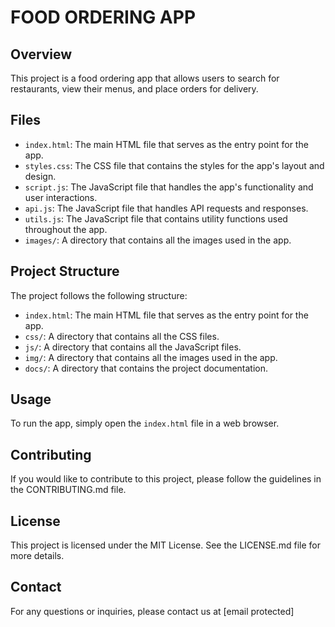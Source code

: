 # FOOD ORDERING APP

## Overview
This project is a food ordering app that allows users to search for restaurants, view their menus, and place orders for delivery.

## Files

- `index.html`: The main HTML file that serves as the entry point for the app.
- `styles.css`: The CSS file that contains the styles for the app's layout and design.
- `script.js`: The JavaScript file that handles the app's functionality and user interactions.
- `api.js`: The JavaScript file that handles API requests and responses.
- `utils.js`: The JavaScript file that contains utility functions used throughout the app.
- `images/`: A directory that contains all the images used in the app.

## Project Structure

The project follows the following structure:

- `index.html`: The main HTML file that serves as the entry point for the app.
- `css/`: A directory that contains all the CSS files.
- `js/`: A directory that contains all the JavaScript files.
- `img/`: A directory that contains all the images used in the app.
- `docs/`: A directory that contains the project documentation.

## Usage

To run the app, simply open the `index.html` file in a web browser.

## Contributing

If you would like to contribute to this project, please follow the guidelines in the CONTRIBUTING.md file.

## License

This project is licensed under the MIT License. See the LICENSE.md file for more details.

## Contact

For any questions or inquiries, please contact us at [email protected]
